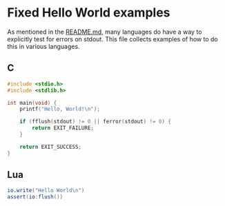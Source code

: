 # Fixed Hello World examples

As mentioned in the [README.md](README.md), many languages do have a way
to explicitly test for errors on stdout. This file collects examples of
how to do this in various languages.

## C

```c
#include <stdio.h>
#include <stdlib.h>

int main(void) {
    printf("Hello, World!\n");

    if (fflush(stdout) != 0 || ferror(stdout) != 0) {
        return EXIT_FAILURE;
    }

    return EXIT_SUCCESS;
}
```

## Lua

```lua
io.write("Hello World\n")
assert(io:flush())
```
